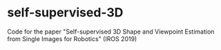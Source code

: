 # self-supervised-3D
Code for the paper "Self-supervised 3D Shape and Viewpoint Estimation from Single Images for Robotics" (IROS 2019)
